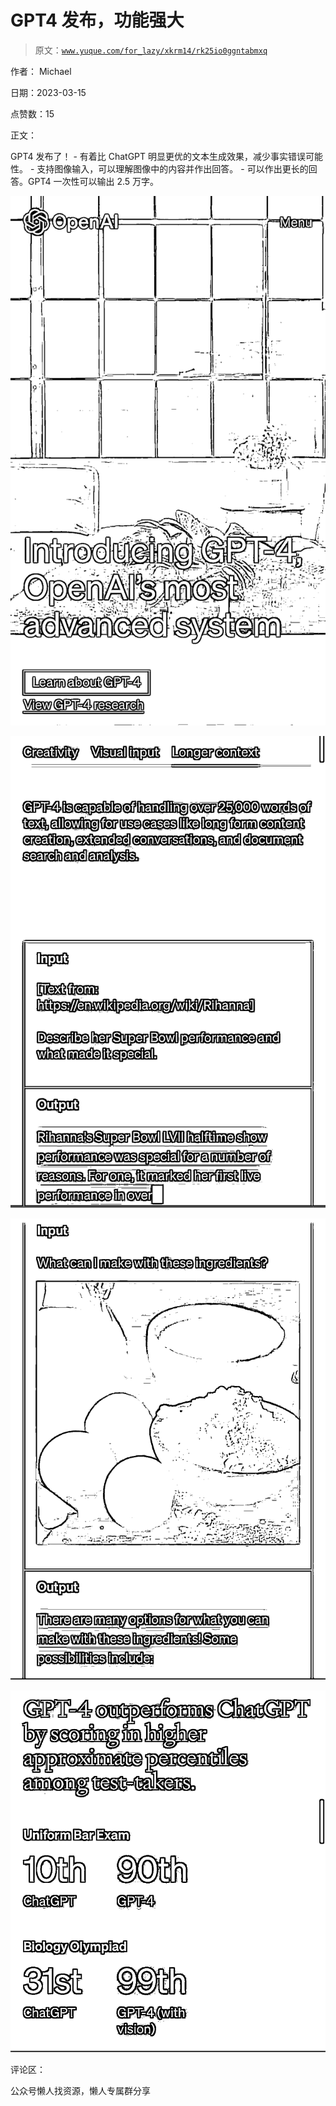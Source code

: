 # GPT4 发布，功能强大

> 原文：[`www.yuque.com/for_lazy/xkrm14/rk25io0ggntabmxq`](https://www.yuque.com/for_lazy/xkrm14/rk25io0ggntabmxq)



作者： Michael



日期：2023-03-15



点赞数：15



正文：



GPT4 发布了！ - 有着比 ChatGPT 明显更优的文本生成效果，减少事实错误可能性。 - 支持图像输入，可以理解图像中的内容并作出回答。 - 可以作出更长的回答。GPT4 一次性可以输出 2.5 万字。



![](img/0079683335666d0cc6db817bfed0fc79.png)  

![](img/30ea9220649fb6158791e20c6bd97de7.png)  

![](img/17ef57ba6df678a88319abe476a1977f.png)  

![](img/86c3144fe8bbd626afffb1801f89a490.png)  

评论区：



公众号懒人找资源，懒人专属群分享

</ne-p></ne-p></ne-p></ne-p>